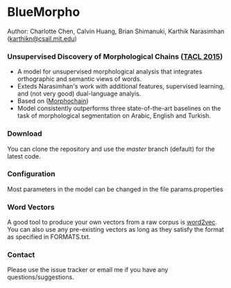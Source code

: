 # BlueMorpho #

Author: Charlotte Chen, Calvin Huang, Brian Shimanuki, Karthik Narasimhan (karthikn@csail.mit.edu)

### Unsupervised Discovery of Morphological Chains ([TACL 2015](https://tacl2013.cs.columbia.edu/ojs/index.php/tacl/article/view/458)) ###

* A model for unsupervised morphological analysis that integrates orthographic and semantic views of words.
* Exteds Narasimhan's work with additional features, supervised learning, and (not very good) dual-language analyis.
* Based on ([Morphochain](https://github.com/karthikncode/MorphoChain))
* Model consistently outperforms three state-of-the-art baselines on the task of morphological segmentation on Arabic, English and Turkish.

### Download ###
You can clone the repository and use the *master* branch (default) for the latest code.

### Configuration ###
Most parameters in the model can be changed in the file params.properties

### Word Vectors ###
A good tool to produce your own vectors from a raw corpus is [word2vec](https://code.google.com/p/word2vec/). You can also use any pre-existing vectors as long as they satisfy the format as specified in FORMATS.txt.

### Contact ###
Please use the issue tracker or email me if you have any questions/suggestions.
